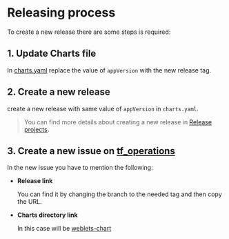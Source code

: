 # Releasing process

To create a new release there are some steps is required:

## 1. Update Charts file
In [charts.yaml](../weblets-chart/Chart.yaml) replace the value of `appVersion` with the new release tag.
## 2. **Create a new release**
  create a new release with same value of `appVersion` in `charts.yaml`.
  
  > You can find more details about creating a new release in [Release projects](https://docs.github.com/en/repositories/releasing-projects-on-github/managing-releases-in-a-repository#creating-a-release).
  
## 3. **Create a new issue on [tf_operations](https://github.com/threefoldtech/tf_operations)**
  In the new issue you have to mention the following: 
  - **Release link**
  
      You can find it by changing the branch to the needed tag and then copy the URL. 
  - **Charts directory link**
  
      In this case will be [weblets-chart](../weblets-chart/)
